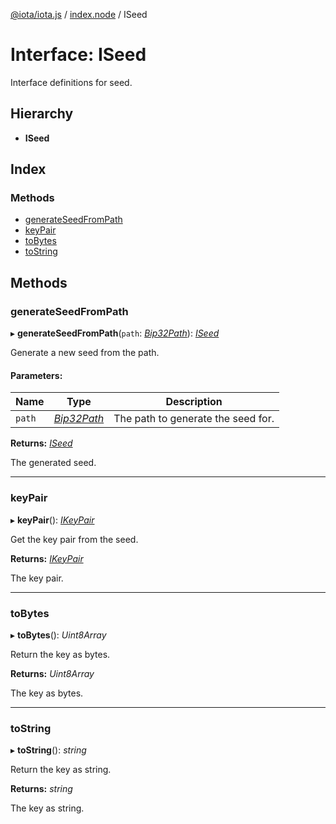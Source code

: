 [@iota/iota.js](../README.md) / [index.node](../modules/index_node.md) / ISeed

# Interface: ISeed

Interface definitions for seed.

## Hierarchy

* **ISeed**

## Index

### Methods

* [generateSeedFromPath](index_node.iseed.md#generateseedfrompath)
* [keyPair](index_node.iseed.md#keypair)
* [toBytes](index_node.iseed.md#tobytes)
* [toString](index_node.iseed.md#tostring)

## Methods

### generateSeedFromPath

▸ **generateSeedFromPath**(`path`: [*Bip32Path*](../classes/crypto_bip32path.bip32path.md)): [*ISeed*](models_iseed.iseed.md)

Generate a new seed from the path.

#### Parameters:

Name | Type | Description |
------ | ------ | ------ |
`path` | [*Bip32Path*](../classes/crypto_bip32path.bip32path.md) | The path to generate the seed for.   |

**Returns:** [*ISeed*](models_iseed.iseed.md)

The generated seed.

___

### keyPair

▸ **keyPair**(): [*IKeyPair*](models_ikeypair.ikeypair.md)

Get the key pair from the seed.

**Returns:** [*IKeyPair*](models_ikeypair.ikeypair.md)

The key pair.

___

### toBytes

▸ **toBytes**(): *Uint8Array*

Return the key as bytes.

**Returns:** *Uint8Array*

The key as bytes.

___

### toString

▸ **toString**(): *string*

Return the key as string.

**Returns:** *string*

The key as string.
